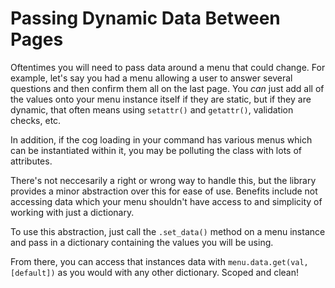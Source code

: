 # Passing Dynamic Data Between Pages

Oftentimes you will need to pass data around a menu that could change. For example, let's say you had a menu allowing a user to answer several questions and then confirm them all on the last page. You *can* just add all of the values onto your menu instance itself if they are static, but if they are dynamic, that often means using `setattr()` and `getattr()`, validation checks, etc.

In addition, if the cog loading in your command has various menus which can be instantiated within it, you may be polluting the class with lots of attributes.

There's not neccesarily a right or wrong way to handle this, but the library provides a minor abstraction over this for ease of use. Benefits include not accessing data which your menu shouldn't have access to and simplicity of working with just a dictionary.

To use this abstraction, just call the `.set_data()` method on a menu instance and pass in a dictionary containing the values you will be using.

From there, you can access that instances data with `menu.data.get(val, [default])` as you would with any other dictionary. Scoped and clean!

